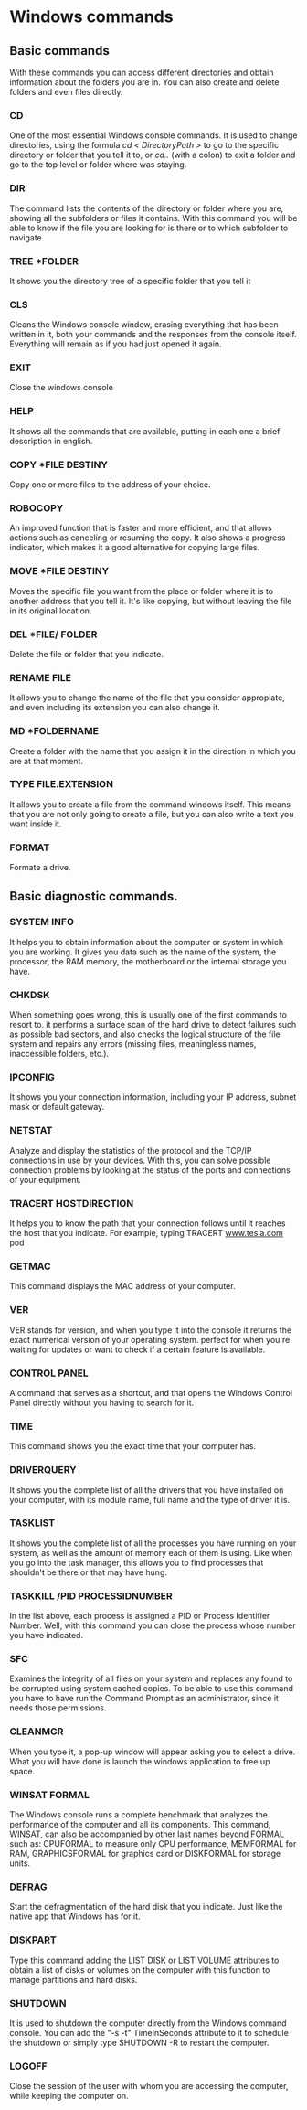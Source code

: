 # Windows commands

## Basic commands

With these commands you can access different directories and obtain information about the folders you are in. You can also create and delete folders and even files directly.

### CD
One of the most essential Windows console commands. It is used to change directories, using the formula *cd < DirectoryPath >* to go to the specific directory or folder that you tell it to, or *cd..* (with a colon) to exit a folder and go to the top level or folder where was staying.

### DIR
The command lists the contents of the directory or folder where you are, showing all the subfolders or files it contains. With this command you will be able to know if the file you are looking for is there or to which subfolder to navigate.

### TREE *FOLDER
It shows you the directory tree of a specific folder that you tell it

### CLS
Cleans the Windows console window, erasing everything that has been written in it, both your commands and the responses from the console itself. Everything will remain as if you had just opened it again.

### EXIT
Close the windows console

### HELP
It shows all the commands that are available, putting in each one a brief description in english.

### COPY *FILE DESTINY
Copy one or more files to the address of your choice.

### ROBOCOPY
An improved function that is faster and more efficient, and that allows actions such as canceling or resuming the copy. It also shows a progress indicator, which makes it a good alternative for copying large files.

### MOVE *FILE DESTINY
Moves the specific file you want from the place or folder where it is to another address that you tell it. It's like copying, but without leaving the file in its original location.

### DEL *FILE/ FOLDER
Delete the file or folder that you indicate.

### RENAME FILE
It allows you to change the name of the file that you consider appropiate, and even including its extension you can also change it.

### MD *FOLDERNAME
Create a folder with the name that you assign it in the direction in which you are at that moment.

### TYPE FILE.EXTENSION
It allows you to create a file from the command windows itself. This means that you are not only going to create a file, but you can also write a text you want inside it.

### FORMAT
Formate a drive.


## Basic diagnostic commands.

### SYSTEM INFO
It helps you to obtain information about the computer or system in which you are working. It gives you data such as the name of the system, the processor, the RAM memory, the motherboard or the internal storage you have.

### CHKDSK
When something goes wrong, this is usually one of the first commands to resort to. it performs a surface scan of the hard drive to detect failures such as possible bad sectors, and also checks the logical structure of the file system and repairs any errors (missing files, meaningless names, inaccessible folders, etc.).

### IPCONFIG
It shows you your connection information, including your IP address, subnet mask or default gateway.

### NETSTAT
Analyze and display the statistics of the protocol and the TCP/IP connections in use by your devices. With this, you can solve possible connection problems by looking at the status of the ports and connections of your equipment.

### TRACERT HOSTDIRECTION
It helps you to know the path that your connection follows until it reaches the host that you indicate. For example, typing TRACERT www.tesla.com pod

### GETMAC
This command displays the MAC address of your computer.

### VER
VER stands for version, and when you type it into the console it returns the exact numerical version of your operating system. perfect for when you're waiting for updates or want to check if a certain feature is available.

### CONTROL PANEL
A command that serves as a shortcut, and that opens the Windows Control Panel directly without you having to search for it.

### TIME
This command shows you the exact time that your computer has.

### DRIVERQUERY
It shows you the complete list of all the drivers that you have installed on your computer, with its module name, full name and the type of driver it is.

### TASKLIST
It shows you the complete list of all the processes you have running on your system, as well as the amount of memory each of them is using. Like when you go into the task manager, this allows you to find processes that shouldn't be there or that may have hung.

### TASKKILL /PID PROCESSIDNUMBER
In the list above, each process is assigned a PID or Process Identifier Number. Well, with this command you can close the process whose number you have indicated.

### SFC
Examines the integrity of all files on your system and replaces any found to be corrupted using system cached copies. To be able to use this command you have to have run the Command Prompt as an administrator, since it needs those permissions.

### CLEANMGR
When you type it, a pop-up window will appear asking you to select a drive. What you will have done is launch the windows application to free up space.

### WINSAT FORMAL
The Windows console runs a complete benchmark that analyzes the performance of the computer and all its components. This command, WINSAT, can also be accompanied by other last names beyond FORMAL such as: CPUFORMAL to measure only CPU performance, MEMFORMAL for RAM, GRAPHICSFORMAL for graphics card or DISKFORMAL for storage units.

### DEFRAG
Start the defragmentation of the hard disk that you indicate. Just like the native app that Windows has for it.

### DISKPART
Type this command adding the LIST DISK or LIST VOLUME attributes to obtain a list of disks or volumes on the computer with this function to manage partitions and hard disks.

### SHUTDOWN
It is used to shutdown the computer directly from the Windows command console. You can add the "-s -t" TimeInSeconds attribute to it to schedule the shutdown or simply type SHUTDOWN -R to restart the computer.

### LOGOFF
Close the session of the user with whom you are accessing the computer, while keeping the computer on.
